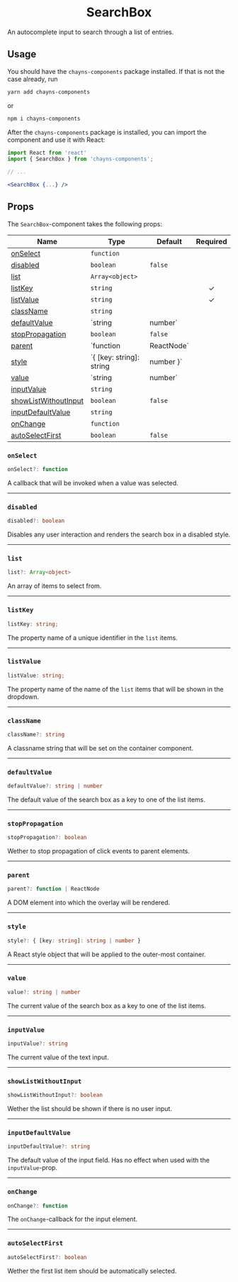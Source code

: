<div align="center"><h1>SearchBox</h1></div>

An autocomplete input to search through a list of entries.

## Usage

You should have the `chayns-components` package installed. If that is not the
case already, run

```bash
yarn add chayns-components
```

or

```bash
npm i chayns-components
```

After the `chayns-components` package is installed, you can import the component
and use it with React:

```jsx
import React from 'react'
import { SearchBox } from 'chayns-components';

// ...

<SearchBox {...} />
```

## Props

The `SearchBox`-component takes the following props:

| Name                                          | Type                     | Default    | Required |
| --------------------------------------------- | ------------------------ | ---------- | :------: |
| [onSelect](#onselect)                         | `function`               |            |          |
| [disabled](#disabled)                         | `boolean`                | `false`    |          |
| [list](#list)                                 | `Array<object>`          |            |          |
| [listKey](#listkey)                           | `string`                 |            |    ✓     |
| [listValue](#listvalue)                       | `string`                 |            |    ✓     |
| [className](#classname)                       | `string`                 |            |          |
| [defaultValue](#defaultvalue)                 | `string                  | number`    |          |  |
| [stopPropagation](#stoppropagation)           | `boolean`                | `false`    |          |
| [parent](#parent)                             | `function                | ReactNode` |          |  |
| [style](#style)                               | `{ [key: string]: string | number }`  |          |  |
| [value](#value)                               | `string                  | number`    |          |  |
| [inputValue](#inputvalue)                     | `string`                 |            |          |
| [showListWithoutInput](#showlistwithoutinput) | `boolean`                | `false`    |          |
| [inputDefaultValue](#inputdefaultvalue)       | `string`                 |            |          |
| [onChange](#onchange)                         | `function`               |            |          |
| [autoSelectFirst](#autoselectfirst)           | `boolean`                | `false`    |          |

### `onSelect`

```ts
onSelect?: function
```

A callback that will be invoked when a value was selected.

---

### `disabled`

```ts
disabled?: boolean
```

Disables any user interaction and renders the search box in a disabled style.

---

### `list`

```ts
list?: Array<object>
```

An array of items to select from.

---

### `listKey`

```ts
listKey: string;
```

The property name of a unique identifier in the `list` items.

---

### `listValue`

```ts
listValue: string;
```

The property name of the name of the `list` items that will be shown in the
dropdown.

---

### `className`

```ts
className?: string
```

A classname string that will be set on the container component.

---

### `defaultValue`

```ts
defaultValue?: string | number
```

The default value of the search box as a key to one of the list items.

---

### `stopPropagation`

```ts
stopPropagation?: boolean
```

Wether to stop propagation of click events to parent elements.

---

### `parent`

```ts
parent?: function | ReactNode
```

A DOM element into which the overlay will be rendered.

---

### `style`

```ts
style?: { [key: string]: string | number }
```

A React style object that will be applied to the outer-most container.

---

### `value`

```ts
value?: string | number
```

The current value of the search box as a key to one of the list items.

---

### `inputValue`

```ts
inputValue?: string
```

The current value of the text input.

---

### `showListWithoutInput`

```ts
showListWithoutInput?: boolean
```

Wether the list should be shown if there is no user input.

---

### `inputDefaultValue`

```ts
inputDefaultValue?: string
```

The default value of the input field. Has no effect when used with the
`inputValue`-prop.

---

### `onChange`

```ts
onChange?: function
```

The `onChange`-callback for the input element.

---

### `autoSelectFirst`

```ts
autoSelectFirst?: boolean
```

Wether the first list item should be automatically selected.
